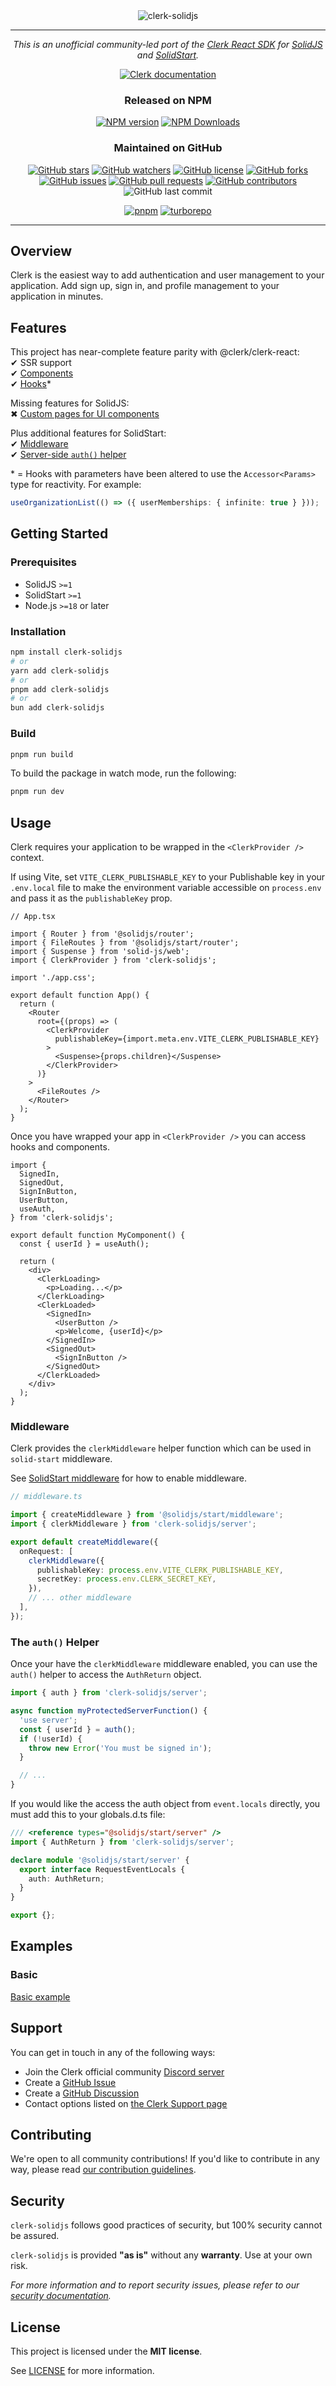 <div align="center">

<img src="https://raw.githubusercontent.com/spirit-led-software/clerk-solidjs/master/assets/images/icon.svg" alt="clerk-solidjs">

---

_This is an unofficial community-led port of the [Clerk React SDK](https://www.npmjs.com/package/@clerk/clerk-react) for [SolidJS](https://solidjs.com) and [SolidStart](https://start.solidjs.com)._

[![Clerk documentation](https://img.shields.io/badge/documentation-clerk-lavender.svg?style=for-the-badge&logo=clerk)](https://clerk.com/docs?utm_source=github&utm_medium=clerk_solidjs)

### Released on NPM

[![NPM version](https://img.shields.io/npm/v/clerk-solidjs.svg?style=for-the-badge&logo=npm)](https://www.npmjs.com/package/clerk-solidjs)
[![NPM Downloads](https://img.shields.io/npm/dm/clerk-solidjs?style=for-the-badge)
](https://www.npmjs.com/package/clerk-solidjs)

### Maintained on GitHub

[![GitHub stars](https://img.shields.io/github/stars/spirit-led-software/clerk-solidjs.svg?style=for-the-badge)](https://github.com/spirit-led-software/clerk-solidjs/stargazers)
[![GitHub watchers](https://img.shields.io/github/watchers/spirit-led-software/clerk-solidjs.svg?style=for-the-badge)](https://github.com/spirit-led-software/clerk-solidjs/watchers)
[![GitHub license](https://img.shields.io/github/license/spirit-led-software/clerk-solidjs.svg?style=for-the-badge)](https://github.com/spirit-led-software/clerk-solidjs/blob/master/LICENSE)
[![GitHub forks](https://img.shields.io/github/forks/spirit-led-software/clerk-solidjs.svg?style=for-the-badge)](https://github.com/spirit-led-software/clerk-solidjs/forks)
[![GitHub issues](https://img.shields.io/github/issues/spirit-led-software/clerk-solidjs.svg?style=for-the-badge)](https://github.com/spirit-led-software/clerk-solidjs/issues)
[![GitHub pull requests](https://img.shields.io/github/issues-pr/spirit-led-software/clerk-solidjs.svg?style=for-the-badge)](https://github.com/spirit-led-software/clerk-solidjs/pulls)
[![GitHub contributors](https://img.shields.io/github/contributors/spirit-led-software/clerk-solidjs.svg?style=for-the-badge)](https://github.com/spirit-led-software/clerk-solidjs/graphs/contributors)
![GitHub last commit](https://img.shields.io/github/last-commit/spirit-led-software/clerk-solidjs.svg?style=for-the-badge)

[![pnpm](https://img.shields.io/badge/maintained%20with-pnpm-yellow.svg?style=for-the-badge&logo=pnpm)](https://pnpm.io/)
[![turborepo](https://img.shields.io/badge/built%20with-turborepo-cc00ff.svg?style=for-the-badge&logo=turborepo)](https://turborepo.org/)

</div>

---

## Overview

Clerk is the easiest way to add authentication and user management to your application. Add sign up, sign in, and profile management to your application in minutes.

## Features

This project has near-complete feature parity with @clerk/clerk-react:  
&#10004; SSR support  
&#10004; [Components](https://clerk.com/docs/components/overview)  
&#10004; [Hooks](https://clerk.com/docs/references/react/use-user)\*

Missing features for SolidJS:  
&#10006; [Custom pages for UI components](https://clerk.com/docs/components/customization/user-profile)

Plus additional features for SolidStart:  
&#10004; [Middleware](#middleware)  
&#10004; [Server-side `auth()` helper](#the-auth-helper)

\* = Hooks with parameters have been altered to use the `Accessor<Params>` type for reactivity. For example:

```ts
useOrganizationList(() => ({ userMemberships: { infinite: true } }));
```

## Getting Started

### Prerequisites

- SolidJS `>=1`
- SolidStart `>=1`
- Node.js `>=18` or later

### Installation

```sh
npm install clerk-solidjs
# or
yarn add clerk-solidjs
# or
pnpm add clerk-solidjs
# or
bun add clerk-solidjs
```

### Build

```sh
pnpm run build
```

To build the package in watch mode, run the following:

```sh
pnpm run dev
```

## Usage

Clerk requires your application to be wrapped in the `<ClerkProvider />` context.

If using Vite, set `VITE_CLERK_PUBLISHABLE_KEY` to your Publishable key in your `.env.local` file to make the environment variable accessible on `process.env` and pass it as the `publishableKey` prop.

```tsx
// App.tsx

import { Router } from '@solidjs/router';
import { FileRoutes } from '@solidjs/start/router';
import { Suspense } from 'solid-js/web';
import { ClerkProvider } from 'clerk-solidjs';

import './app.css';

export default function App() {
  return (
    <Router
      root={(props) => (
        <ClerkProvider
          publishableKey={import.meta.env.VITE_CLERK_PUBLISHABLE_KEY}
        >
          <Suspense>{props.children}</Suspense>
        </ClerkProvider>
      )}
    >
      <FileRoutes />
    </Router>
  );
}
```

Once you have wrapped your app in `<ClerkProvider />` you can access hooks and components.

```tsx
import {
  SignedIn,
  SignedOut,
  SignInButton,
  UserButton,
  useAuth,
} from 'clerk-solidjs';

export default function MyComponent() {
  const { userId } = useAuth();

  return (
    <div>
      <ClerkLoading>
        <p>Loading...</p>
      </ClerkLoading>
      <ClerkLoaded>
        <SignedIn>
          <UserButton />
          <p>Welcome, {userId}</p>
        </SignedIn>
        <SignedOut>
          <SignInButton />
        </SignedOut>
      </ClerkLoaded>
    </div>
  );
}
```

### Middleware

Clerk provides the `clerkMiddleware` helper function which can be used in `solid-start` middleware.

See [SolidStart middleware](https://docs.solidjs.com/solid-start/advanced/middleware) for how to enable middleware.

```ts
// middleware.ts

import { createMiddleware } from '@solidjs/start/middleware';
import { clerkMiddleware } from 'clerk-solidjs/server';

export default createMiddleware({
  onRequest: [
    clerkMiddleware({
      publishableKey: process.env.VITE_CLERK_PUBLISHABLE_KEY,
      secretKey: process.env.CLERK_SECRET_KEY,
    }),
    // ... other middleware
  ],
});
```

### The `auth()` Helper

Once your have the `clerkMiddleware` middleware enabled, you can use the `auth()` helper to access the `AuthReturn` object.

```ts
import { auth } from 'clerk-solidjs/server';

async function myProtectedServerFunction() {
  'use server';
  const { userId } = auth();
  if (!userId) {
    throw new Error('You must be signed in');
  }

  // ...
}
```

If you would like the access the auth object from `event.locals` directly, you must add this to your globals.d.ts file:

```ts
/// <reference types="@solidjs/start/server" />
import { AuthReturn } from 'clerk-solidjs/server';

declare module '@solidjs/start/server' {
  export interface RequestEventLocals {
    auth: AuthReturn;
  }
}

export {};
```

## Examples

### Basic

[Basic example](/examples/basic)

## Support

You can get in touch in any of the following ways:

- Join the Clerk official community [Discord server](https://clerk.com/discord)
- Create a [GitHub Issue](https://github.com/spirit-led-software/clerk-solidjs/issues)
- Create a [GitHub Discussion](https://github.com/spirit-led-software/clerk-solidjs/discussions)
- Contact options listed on [the Clerk Support page](https://clerk.com/support?utm_source=github&utm_medium=clerk_solidjs)

## Contributing

We're open to all community contributions! If you'd like to contribute in any way, please read [our contribution guidelines](https://github.com/spirit-led-software/clerk-solidjs/blob/master/docs/CONTRIBUTING.md).

## Security

`clerk-solidjs` follows good practices of security, but 100% security cannot be assured.

`clerk-solidjs` is provided **"as is"** without any **warranty**. Use at your own risk.

_For more information and to report security issues, please refer to our [security documentation](https://github.com/spirit-led-software/clerk-solidjs/blob/master/docs/SECURITY.md)._

## License

This project is licensed under the **MIT license**.

See [LICENSE](https://github.com/spirit-led-software/clerk-solidjs/blob/master/LICENSE) for more information.
